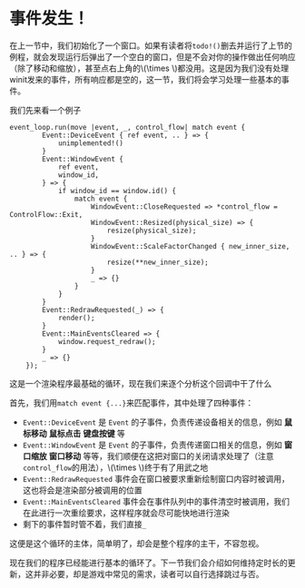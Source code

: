 # 事件发生！

在上一节中，我们初始化了一个窗口。如果有读者将`todo!()`删去并运行了上节的例程，就会发现运行后弹出了一个空白的窗口，但是不会对你的操作做出任何响应（除了移动和缩放），甚至点右上角的\\(\times \\)都没用。这是因为我们没有处理winit发来的事件，所有响应都是空的，这一节，我们将会学习处理一些基本的事件。

我们先来看一个例子

```rust,no_run
event_loop.run(move |event, _, control_flow| match event {
        Event::DeviceEvent { ref event, .. } => {
            unimplemented!()
        }
        Event::WindowEvent {
            ref event,
            window_id,
        } => {
            if window_id == window.id() {
                match event {
                    WindowEvent::CloseRequested => *control_flow = ControlFlow::Exit,
                    WindowEvent::Resized(physical_size) => {
                        resize(physical_size);
                    }
                    WindowEvent::ScaleFactorChanged { new_inner_size, .. } => {
                        resize(**new_inner_size);
                    }
                    _ => {}
                }
            }
        }
        Event::RedrawRequested(_) => {
            render();
        }
        Event::MainEventsCleared => {
            window.request_redraw();
        }
        _ => {}
    });
```

这是一个渲染程序最基础的循环，现在我们来逐个分析这个回调中干了什么

首先，我们用`match event {...}`来匹配事件，其中处理了四种事件：

- `Event::DeviceEvent` 是 `Event` 的子事件，负责传递设备相关的信息，例如 __鼠标移动__ __鼠标点击__ __键盘按键__ 等
- `Event::WindowEvent` 是 `Event` 的子事件，负责传递窗口相关的信息，例如 __窗口缩放__ __窗口移动__ 等等，我们顺便在这把对窗口的关闭请求处理了（注意`control_flow`的用法），\\(\times \\)终于有了用武之地
- `Event::RedrawRequested` 事件会在窗口被要求重新绘制窗口内容时被调用，这也将会是渲染部分被调用的位置
- `Event::MainEventsCleared` 事件会在事件队列中的事件清空时被调用，我们在此进行一次重绘要求，这样程序就会尽可能快地进行渲染
- 剩下的事件暂时管不着，我们直接`_`

这便是这个循环的主体，简单明了，却会是整个程序的主干，不容忽视。

现在我们的程序已经能进行基本的循环了。下一节我们会介绍如何维持定时长的更新，这并非必要，却是游戏中常见的需求，读者可以自行选择跳过与否。
